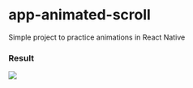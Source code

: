# app-animated-scroll

Simple project to practice animations in React Native

### Result
![](https://github.com/hernanytec/app-animated-scroll/blob/main/demo.gif)
